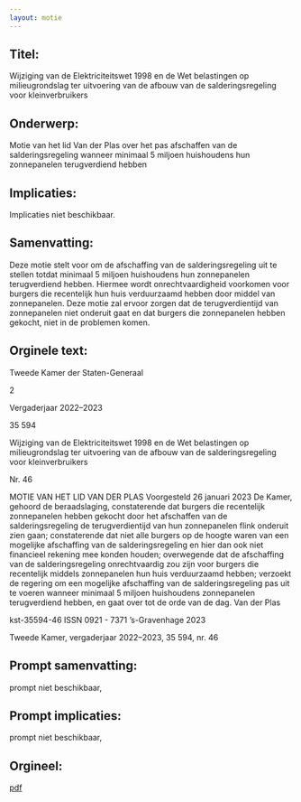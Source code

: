```yaml
---
layout: motie
---
```

## Titel:
Wijziging van de Elektriciteitswet 1998 en de Wet belastingen op milieugrondslag ter uitvoering van de afbouw van de salderingsregeling voor kleinverbruikers
## Onderwerp:
Motie van het lid Van der Plas over het pas afschaffen van de salderingsregeling wanneer minimaal 5 miljoen huishoudens hun zonnepanelen terugverdiend hebben
## Implicaties:
Implicaties niet beschikbaar.
## Samenvatting:

Deze motie stelt voor om de afschaffing van de salderingsregeling uit te stellen totdat minimaal 5 miljoen huishoudens hun zonnepanelen terugverdiend hebben. Hiermee wordt onrechtvaardigheid voorkomen voor burgers die recentelijk hun huis verduurzaamd hebben door middel van zonnepanelen. Deze motie zal ervoor zorgen dat de terugverdientijd van zonnepanelen niet onderuit gaat en dat burgers die zonnepanelen hebben gekocht, niet in de problemen komen.
## Orginele text:


Tweede Kamer der Staten-Generaal

2

Vergaderjaar 2022–2023

35 594

Wijziging van de Elektriciteitswet 1998 en de
Wet belastingen op milieugrondslag ter
uitvoering van de afbouw van de
salderingsregeling voor kleinverbruikers

Nr. 46

MOTIE VAN HET LID VAN DER PLAS
Voorgesteld 26 januari 2023
De Kamer,
gehoord de beraadslaging,
constaterende dat burgers die recentelijk zonnepanelen hebben gekocht
door het afschaffen van de salderingsregeling de terugverdientijd van hun
zonnepanelen flink onderuit zien gaan;
constaterende dat niet alle burgers op de hoogte waren van een mogelijke
afschaffing van de salderingsregeling en hier dan ook niet financieel
rekening mee konden houden;
overwegende dat de afschaffing van de salderingsregeling onrechtvaardig
zou zijn voor burgers die recentelijk middels zonnepanelen hun huis
verduurzaamd hebben;
verzoekt de regering om een mogelijke afschaffing van de salderingsregeling pas uit te voeren wanneer minimaal 5 miljoen huishoudens
zonnepanelen terugverdiend hebben,
en gaat over tot de orde van de dag.
Van der Plas

kst-35594-46
ISSN 0921 - 7371
’s-Gravenhage 2023

Tweede Kamer, vergaderjaar 2022–2023, 35 594, nr. 46


## Prompt samenvatting:
prompt niet beschikbaar,

## Prompt implicaties:
prompt niet beschikbaar,
## Orgineel:
[pdf](https://gegevensmagazijn.tweedekamer.nl/OData/v4/2.0/Document(850f9316-c7ca-4538-a924-58c44609a131)/resource)
